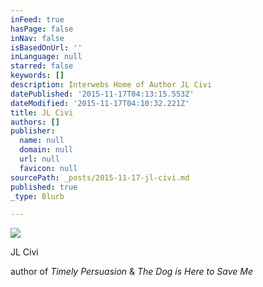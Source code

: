 ```yaml
---
inFeed: true
hasPage: false
inNav: false
isBasedOnUrl: ''
inLanguage: null
starred: false
keywords: []
description: Interwebs Home of Author JL Civi
datePublished: '2015-11-17T04:13:15.553Z'
dateModified: '2015-11-17T04:10:32.221Z'
title: JL Civi
authors: []
publisher:
  name: null
  domain: null
  url: null
  favicon: null
sourcePath: _posts/2015-11-17-jl-civi.md
published: true
_type: Blurb

---
```

![](https://the-grid-user-content.s3-us-west-2.amazonaws.com/b3598a9b-0bd0-4cdf-a663-9febb439e02d.jpg)

JL Civi

author of _Timely Persuasion_ & _The Dog is Here to Save Me_